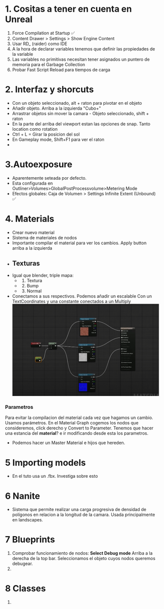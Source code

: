 #  1. Cositas a tener en cuenta en Unreal
1. Force Compilation at Startup ✅
2. Content Drawer > Settings > Show Engine Content
3. Usar RD_ (raider) como IDE
4. A la hora de declarar variables tenemos que definir las propiedades de la variable
5. Las variables no primitivas necesitan tener asignados un puntero de memoria para el Garbage Collection
6. Probar Fast Script Reload para tiempos de carga

 # 2. Interfaz y shorcuts
- Con un objeto seleccionado, alt + raton para pivotar en el objeto
- Añadir objeto. Arriba a la izquierda "Cubo+"
- Arrastrar objetos sin mover la camara - Objeto seleccionado, shift + raton
- En la parte del arriba del viewport estan las opciones de snap. Tanto location como rotation
- Ctrl + L = Girar la posicion del sol
- En Gameplay mode, Shift+F1 para ver el raton
- 

# 3.Autoexposure 
- Aparentemente seteada por defecto. 
- Esta configurada en Outliner>Volumes>GlobalPostProcessvolume>Metering Mode
- Efectos globales: Caja de Volumen > Settings Infinite Extent (Unbound) ✅

# 4. Materials
- Crear nuevo material
- Sistema de materiales de nodos
- Importante compilar el material para ver los cambios. Apply button arriba a la izquierda
- ## Texturas
- Igual que blender, triple mapa:
  - 1. Textura
  - 2. Bump
  - 3. Normal 
 - Conectamos a sus respectivos.
  Podemos añadir un escalable Con un TextCoordinates y una constante conectados a un Multiply 
![alt text](Imagenes/1_EjemploNodos.png)

  ### Parametros
  Para evitar la compilacion del material cada vez que hagamos un cambio. Usamos parámetros.
  En el Material Graph cogemos los nodos que consideremos, click derecho y Convert to Parameter.
  Tenemos que hacer una estancia del **material**? e ir modificando desde esta los parametros.
  - Podemos hacer un Master Material e hijos que hereden.

# 5 Importing models
- En el tuto usa un .fbx. Investiga sobre esto

# 6 Nanite
- Sistema que permite realizar una carga progresiva de densidad de polígonos en relacion a la longitud de la camara. Usada principalmente en landscapes.

# 7 Blueprints
1. Comprobar funcionamiento de nodos: **Select Debug mode** Arriba a la derecha de la top bar. Seleccionamos el objeto cuyos nodos queremos debugear.
2. 

# 8 Classes
1. 